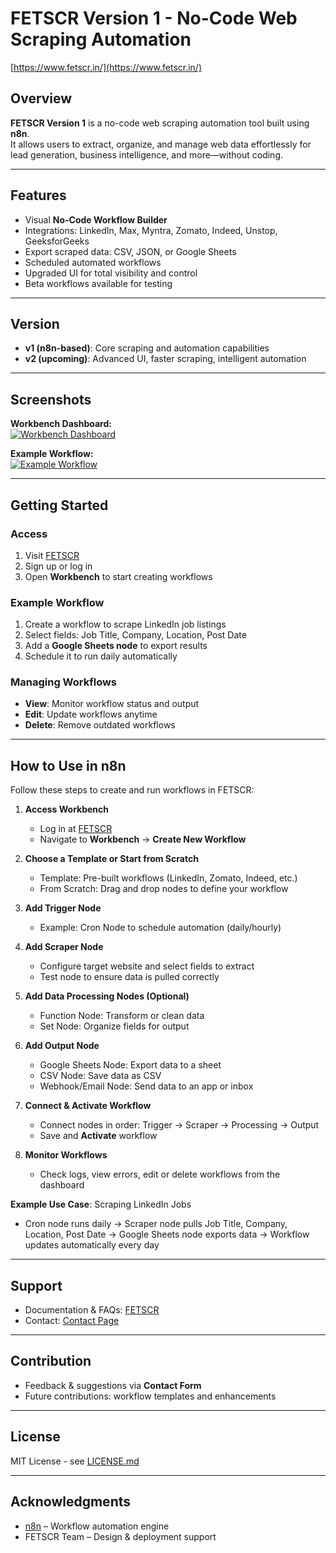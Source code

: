 # FETSCR Version 1 - No-Code Web Scraping Automation

[https://www.fetscr.in/](https://www.fetscr.in/)

## Overview
**FETSCR Version 1** is a no-code web scraping automation tool built using **n8n**.  
It allows users to extract, organize, and manage web data effortlessly for lead generation, business intelligence, and more—without coding.

---

## Features
- Visual **No-Code Workflow Builder**
- Integrations: LinkedIn, Max, Myntra, Zomato, Indeed, Unstop, GeeksforGeeks
- Export scraped data: CSV, JSON, or Google Sheets
- Scheduled automated workflows
- Upgraded UI for total visibility and control
- Beta workflows available for testing

---

## Version
- **v1 (n8n-based)**: Core scraping and automation capabilities  
- **v2 (upcoming)**: Advanced UI, faster scraping, intelligent automation

---

## Screenshots

**Workbench Dashboard:**  
[![Workbench Dashboard](https://framerusercontent.com/images/XD6HgZm7Rw2znvnXwR3O1aNFRM.png?scale-down-to=1024)](https://framerusercontent.com/images/XD6HgZm7Rw2znvnXwR3O1aNFRM.png?scale-down-to=1024)

**Example Workflow:**  
[![Example Workflow](https://framerusercontent.com/images/h9prinz0SiFA0M5tz9opYoMvodo.png)](https://framerusercontent.com/images/h9prinz0SiFA0M5tz9opYoMvodo.png)

---

## Getting Started

### Access
1. Visit [FETSCR](https://www.fetscr.in/)  
2. Sign up or log in  
3. Open **Workbench** to start creating workflows

### Example Workflow
1. Create a workflow to scrape LinkedIn job listings  
2. Select fields: Job Title, Company, Location, Post Date  
3. Add a **Google Sheets node** to export results  
4. Schedule it to run daily automatically

### Managing Workflows
- **View**: Monitor workflow status and output  
- **Edit**: Update workflows anytime  
- **Delete**: Remove outdated workflows

---

## How to Use in n8n

Follow these steps to create and run workflows in FETSCR:

1. **Access Workbench**  
   - Log in at [FETSCR](https://www.fetscr.in/)  
   - Navigate to **Workbench** → **Create New Workflow**

2. **Choose a Template or Start from Scratch**  
   - Template: Pre-built workflows (LinkedIn, Zomato, Indeed, etc.)  
   - From Scratch: Drag and drop nodes to define your workflow

3. **Add Trigger Node**  
   - Example: Cron Node to schedule automation (daily/hourly)

4. **Add Scraper Node**  
   - Configure target website and select fields to extract  
   - Test node to ensure data is pulled correctly

5. **Add Data Processing Nodes (Optional)**  
   - Function Node: Transform or clean data  
   - Set Node: Organize fields for output

6. **Add Output Node**  
   - Google Sheets Node: Export data to a sheet  
   - CSV Node: Save data as CSV  
   - Webhook/Email Node: Send data to an app or inbox

7. **Connect & Activate Workflow**  
   - Connect nodes in order: Trigger → Scraper → Processing → Output  
   - Save and **Activate** workflow

8. **Monitor Workflows**  
   - Check logs, view errors, edit or delete workflows from the dashboard

**Example Use Case**: Scraping LinkedIn Jobs  
- Cron node runs daily → Scraper node pulls Job Title, Company, Location, Post Date → Google Sheets node exports data → Workflow updates automatically every day

---

## Support
- Documentation & FAQs: [FETSCR](https://www.fetscr.in/)  
- Contact: [Contact Page](https://www.fetscr.in/)

---

## Contribution
- Feedback & suggestions via **Contact Form**  
- Future contributions: workflow templates and enhancements

---

## License
MIT License - see [LICENSE.md](LICENSE.md)

---

## Acknowledgments
- [n8n](https://n8n.io/) – Workflow automation engine  
- FETSCR Team – Design & deployment support
